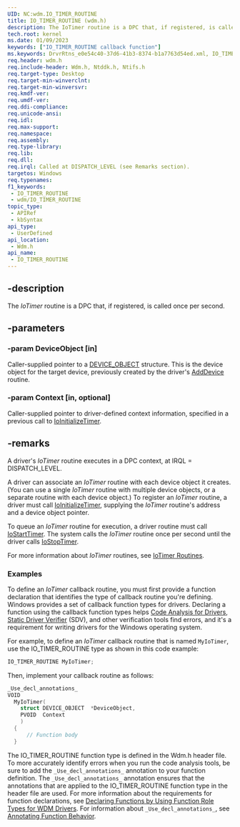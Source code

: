 ```yaml
---
UID: NC:wdm.IO_TIMER_ROUTINE
title: IO_TIMER_ROUTINE (wdm.h)
description: The IoTimer routine is a DPC that, if registered, is called once per second.
tech.root: kernel
ms.date: 01/09/2023
keywords: ["IO_TIMER_ROUTINE callback function"]
ms.keywords: DrvrRtns_e0e54c40-37d6-41b3-8374-b1a7763d54ed.xml, IO_TIMER_ROUTINE, IoTimer, IoTimer routine [Kernel-Mode Driver Architecture], kernel.iotimer, wdm/IoTimer
req.header: wdm.h
req.include-header: Wdm.h, Ntddk.h, Ntifs.h
req.target-type: Desktop
req.target-min-winverclnt: 
req.target-min-winversvr: 
req.kmdf-ver: 
req.umdf-ver: 
req.ddi-compliance: 
req.unicode-ansi: 
req.idl: 
req.max-support: 
req.namespace: 
req.assembly: 
req.type-library: 
req.lib: 
req.dll: 
req.irql: Called at DISPATCH_LEVEL (see Remarks section).
targetos: Windows
req.typenames: 
f1_keywords:
 - IO_TIMER_ROUTINE
 - wdm/IO_TIMER_ROUTINE
topic_type:
 - APIRef
 - kbSyntax
api_type:
 - UserDefined
api_location:
 - Wdm.h
api_name:
 - IO_TIMER_ROUTINE
---
```


## -description

The *IoTimer* routine is a DPC that, if registered, is called once per second.

## -parameters

### -param DeviceObject [in]

Caller-supplied pointer to a [DEVICE_OBJECT](./ns-wdm-_device_object.md) structure. This is the device object for the target device, previously created by the driver's [AddDevice](./nc-wdm-driver_add_device.md) routine.

### -param Context [in, optional]

Caller-supplied pointer to driver-defined context information, specified in a previous call to [IoInitializeTimer](./nf-wdm-ioinitializetimer.md).

## -remarks

A driver's *IoTimer* routine executes in a DPC context, at IRQL = DISPATCH_LEVEL.

A driver can associate an *IoTimer* routine with each device object it creates. (You can use a single *IoTimer* routine with multiple device objects, or a separate routine with each device object.) To register an *IoTimer* routine, a driver must call [IoInitializeTimer](./nf-wdm-ioinitializetimer.md), supplying the *IoTimer* routine's address and a device object pointer.

To queue an *IoTimer* routine for execution, a driver routine must call [IoStartTimer](../ntifs/nf-ntifs-iostarttimer.md). The system calls the *IoTimer* routine once per second until the driver calls [IoStopTimer](../ntifs/nf-ntifs-iostoptimer.md).

For more information about *IoTimer* routines, see [IoTimer Routines](/windows-hardware/drivers/kernel/iotimer-routines).

### Examples

To define an *IoTimer* callback routine, you must first provide a function declaration that identifies the type of callback routine you're defining. Windows provides a set of callback function types for drivers. Declaring a function using the callback function types helps [Code Analysis for Drivers](/windows-hardware/drivers/devtest/code-analysis-for-drivers), [Static Driver Verifier](/windows-hardware/drivers/devtest/static-driver-verifier) (SDV), and other verification tools find errors, and it's a requirement for writing drivers for the Windows operating system.

For example, to define an *IoTimer* callback routine that is named `MyIoTimer`, use the IO_TIMER_ROUTINE type as shown in this code example:

```cpp
IO_TIMER_ROUTINE MyIoTimer;
```

Then, implement your callback routine as follows:

```cpp
_Use_decl_annotations_
VOID
  MyIoTimer(
    struct DEVICE_OBJECT  *DeviceObject,
    PVOID  Context
    )
  {
      // Function body
  }
```

The IO_TIMER_ROUTINE function type is defined in the Wdm.h header file. To more accurately identify errors when you run the code analysis tools, be sure to add the `_Use_decl_annotations_` annotation to your function definition. The `_Use_decl_annotations_` annotation ensures that the annotations that are applied to the IO_TIMER_ROUTINE function type in the header file are used. For more information about the requirements for function declarations, see [Declaring Functions by Using Function Role Types for WDM Drivers](/windows-hardware/drivers/devtest/declaring-functions-using-function-role-types-for-wdm-drivers). For information about `_Use_decl_annotations_`, see [Annotating Function Behavior](/visualstudio/code-quality/annotating-function-behavior).